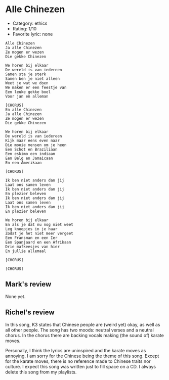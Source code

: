 # Alle Chinezen

 * Category: ethics
 * Rating: 1/10
 * Favorite lyric: none

```
Alle Chinezen
Ja alle Chinezen
Ze mogen er wezen
Die gekke Chinezen

We horen bij elkaar
De wereld is van iedereen
Samen sta je sterk
Samen ben je niet alleen
Weet je wat we doen
We maken er een feestje van
Een leuke gekke boel
Voor jan en alleman

[CHORUS]
En alle Chinezen
Ja alle Chinezen
Ze mogen er wezen
Die gekke Chinezen

We horen bij elkaar
De wereld is van iedereen
Kijk maar eens even naar
Die mooie mensen om je heen
Een Schot en Braziliaan
Een eskimo een indiaan
Een Belg en Jamaicaan
En een Amerikaan

[CHORUS]

Ik ben niet anders dan jij
Laat ons samen leven
Ik ben niet anders dan jij
En plezier beleven
Ik ben niet anders dan jij
Laat ons samen leven
Ik ben niet anders dan jij
En plezier beleven

We horen bij elkaar
En als je dat nu nog niet weet
Leg knoopjes in je haar
Zodat je het niet meer vergeet
Een Fransman en een Ier
Een Spanjaard en een Afrikaan
Drie mafkeesjes van hier
En jullie allemaal

[CHORUS]

[CHORUS]
```

## Mark's review

None yet.

## Richel's review

In this song, K3 states that Chinese people are (weird yet) okay, as well as all other people.
The song has two moods: neutral verses and a neutral chorus. In the chorus there are backing vocals
making (the sound of) karate moves.

Personally, I think the lyrics are uninspired and the karate moves as annoying. I am sorry for
the Chinese being the theme of this song. Except for the karate moves, there is no reference made
to Chinese traits nor culture. I expect this song was written just to fill space on a CD. I
always delete this song from my playlists.